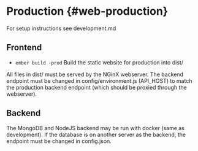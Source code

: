 # Production {#web-production}

For setup instructions see development.md

## Frontend

 - `ember build -prod` Build the static website for production into dist/

All files in dist/ must be served by the NGinX webserver. The backend endpoint must be changed in config/environment.js (API_HOST) to match the
production backend endpoint (which should be proxied through the webserver).

## Backend

The MongoDB and NodeJS backend may be run with docker (same as development). If the database is on another server as the backend, the endpoint
must be changed in config.json. 
